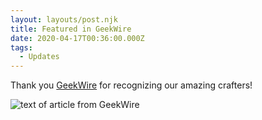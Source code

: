 ```yaml
---
layout: layouts/post.njk
title: Featured in GeekWire
date: 2020-04-17T00:36:00.000Z
tags:
  - Updates
---
```

Thank you [GeekWire](https://www.facebook.com/geekwire/?ref=gs&__tn__=%2CdK-R-R&eid=ARCEuQO7EkC-sBjl82f0ynTAeNaKP7k70qFBapnlGxRi1H4xW4ENI3XsCVvzVq_sfHflCFttGxO4NW-K&fref=gs&dti=2559223211033116&hc_location=group) for recognizing our amazing crafters!

![text of article from GeekWire](/images/geekwire-article.jpg)